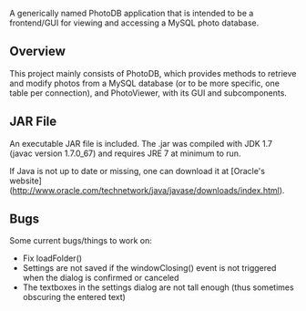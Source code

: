 A generically named PhotoDB application that is intended to be a frontend/GUI
for viewing and accessing a MySQL photo database.

## Overview

This project mainly consists of PhotoDB, which provides methods to retrieve
and modify photos from a MySQL database (or to be more specific, one table per
connection), and PhotoViewer, with its GUI and subcomponents.

## JAR File

An executable JAR file is included. The .jar was compiled with JDK 1.7
(javac version 1.7.0_67) and requires JRE 7 at minimum to run. 

If Java is not up to date or missing, one can download it at [Oracle's website] (http://www.oracle.com/technetwork/java/javase/downloads/index.html).

## Bugs

Some current bugs/things to work on:

* Fix loadFolder()
* Settings are not saved if the windowClosing() event is not triggered when
the dialog is confirmed or canceled
* The textboxes in the settings dialog are not tall enough (thus sometimes
obscuring the entered text)
